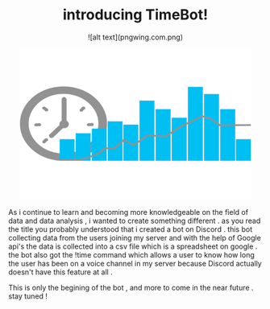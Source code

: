 <h1 align="center">introducing TimeBot!</h1>



<p align="center">
![alt text](pngwing.com.png)
</p>
<p align="center">
  <img width="460" height="300" src="pngwing.com.png">
</p>



As i continue to learn and becoming more knowledgeable on the field of data and data analysis , i wanted to create something different . 
as you read the title you probably understood that i created a bot on Discord . 
this bot collecting data from the users joining my server and with the help of Google api's the data is collected into a csv file which is a spreadsheet on google . 
the bot also got the !time command which allows a user to know how long the user has been on a voice channel in my server because Discord actually doesn't have this feature at all . 

This is only the begining of the bot , and more to come in the near future . stay tuned ! 
